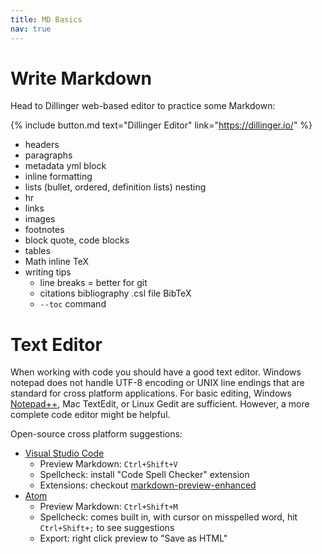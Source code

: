 ```yaml
---
title: MD Basics
nav: true
---
```


# Write Markdown

Head to Dillinger web-based editor to practice some Markdown:

{% include button.md text="Dillinger Editor" link="https://dillinger.io/" %}

- headers
- paragraphs
- metadata yml block
- inline formatting
- lists (bullet, ordered, definition lists) nesting
- hr
- links
- images
- footnotes
- block quote, code blocks
- tables
- Math inline TeX
- writing tips
    - line breaks = better for git
    - citations bibliography .csl file BibTeX
    - `--toc` command


# Text Editor

When working with code you should have a good text editor.
Windows notepad does not handle UTF-8 encoding or UNIX line endings that are standard for cross platform applications. 
For basic editing, Windows [Notepad++](https://notepad-plus-plus.org/), Mac TextEdit, or Linux Gedit are sufficient.
However, a more complete code editor might be helpful.

Open-source cross platform suggestions:

- [Visual Studio Code](https://code.visualstudio.com/) 
    - Preview Markdown: `Ctrl+Shift+V` 
    - Spellcheck: install "Code Spell Checker" extension
    - Extensions: checkout [markdown-preview-enhanced](https://github.com/shd101wyy/markdown-preview-enhanced)
- [Atom](https://atom.io/) 
    - Preview Markdown: `Ctrl+Shift+M` 
    - Spellcheck: comes built in, with cursor on misspelled word, hit `Ctrl+Shift+;` to see suggestions
    - Export: right click preview to "Save as HTML"
